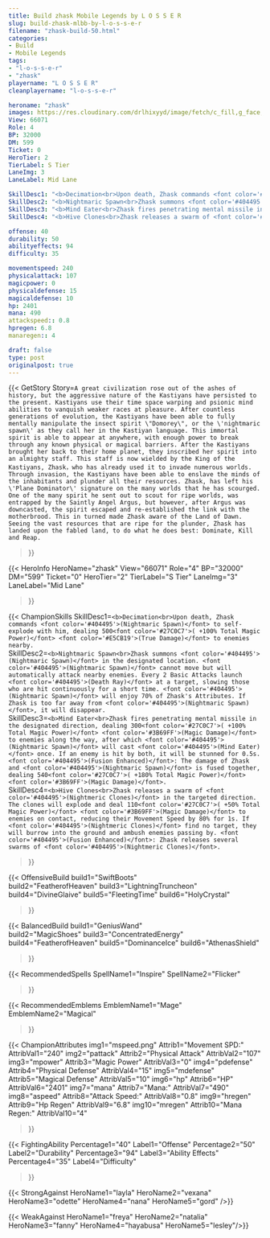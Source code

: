 ```yaml
---
title: Build zhask Mobile Legends by L O S S E R
slug: build-zhask-mlbb-by-l-o-s-s-e-r
filename: "zhask-build-50.html"
categories: 
- Build 
- Mobile Legends
tags: 
- "l-o-s-s-e-r"
- "zhask"
playername: "L O S S E R"
cleanplayername: "l-o-s-s-e-r"

heroname: "zhask"
images: https://res.cloudinary.com/drlhixyyd/image/fetch/c_fill,g_face,f_auto/https://cdn2-build.mobagenie.my.id/p/images/banner/full/zhask.jpg
View: 66071 
Role: 4 
BP: 32000
DM: 599 
Ticket: 0 
HeroTier: 2 
TierLabel: S Tier 
LaneImg: 3
LaneLabel: Mid Lane 

SkillDesc1: "<b>Decimation<br>Upon death, Zhask commands <font color='#404495'>(Nightmaric Spawn)</font> to self-explode with him, dealing 500<font color='#27C0C7'>( +100% Total Magic Power)</font> <font color='#E5CB19'>(True Damage)</font> to enemies nearby."   
SkillDesc2: "<b>Nightmaric Spawn<br>Zhask summons <font color='#404495'>(Nightmaric Spawn)</font> in the designated location. <font color='#404495'>(Nightmaric Spawn)</font> cannot move but will automatically attack nearby enemies. Every 2 Basic Attacks launch <font color='#404495'>(Death Ray)</font> at a target, slowing those who are hit continuously for a short time. <font color='#404495'>(Nightmaric Spawn)</font> will enjoy 70% of Zhask's Attributes. If Zhask is too far away from <font color='#404495'>(Nightmaric Spawn)</font>, it will disappear."   
SkillDesc3: "<b>Mind Eater<br>Zhask fires penetrating mental missile in the designated direction, dealing 300<font color='#27C0C7'>( +100% Total Magic Power)</font> <font color='#3B69FF'>(Magic Damage)</font> to enemies along the way, after which <font color='#404495'>(Nightmaric Spawn)</font> will cast <font color='#404495'>(Mind Eater)</font> once. If an enemy is hit by both, it will be stunned for 0.5s. <font color='#404495'>(Fusion Enhanced)</font>: The damage of Zhask and <font color='#404495'>(Nightmaric Spawn)</font> is fused together, dealing 540<font color='#27C0C7'>( +180% Total Magic Power)</font> <font color='#3B69FF'>(Magic Damage)</font>."   
SkillDesc4: "<b>Hive Clones<br>Zhask releases a swarm of <font color='#404495'>(Nightmeric Clones)</font> in the targeted direction. The clones will explode and deal 110<font color='#27C0C7'>( +50% Total Magic Power)</font> <font color='#3B69FF'>(Magic Damage)</font> to enemies on contact, reducing their Movement Speed by 80% for 1s. If <font color='#404495'>(Nightmeric Clones)</font> find no target, they will burrow into the ground and ambush enemies passing by. <font color='#404495'>(Fusion Enhanced)</font>: Zhask releases several swarms of <font color='#404495'>(Nightmeric Clones)</font>."  

offense: 40 
durability: 50 
abilityeffects: 94 
difficulty: 35 

movementspeed: 240
physicalattack: 107
magicpower: 0
physicaldefense: 15
magicaldefense: 10
hp: 2401
mana: 490
attackspeed:: 0.8
hpregen: 6.8
manaregen:: 4

draft: false
type: post
originalpost: true
---
```



{{< GetStory 
Story=` A great civilization rose out of the ashes of history, but the aggressive nature of the Kastiyans have persisted to the present. Kastiyans use their time space warping and psionic mind abilities to vanquish weaker races at pleasure. After countless generations of evolution, the Kastiyans have been able to fully mentally manipulate the insect spirit \"Domorey\", or the \'nightmaric spawn\' as they call her in the Kastiyan language. This immortal spirit is able to appear at anywhere, with enough power to break through any known physical or magical barriers. After the Kastiyans brought her back to their home planet, they inscribed her spirit into an almighty staff. This staff is now wielded by the King of the Kastiyans, Zhask，who has already used it to invade numerous worlds. Through invasion, the Kastiyans have been able to enslave the minds of the inhabitants and plunder all their resources. Zhask, has left his \'Plane Dominator\' signature on the many worlds that he has scourged. One of the many spirit he sent out to scout for ripe worlds, was entrapped by the Saintly Angel Argus, but however, after Argus was downcasted, the spirit escaped and re-established the link with the motherbrood. This in turned made Zhask aware of the Land of Dawn. Seeing the vast resources that are ripe for the plunder, Zhask has landed upon the fabled land, to do what he does best: Dominate, Kill and Reap. ` 
>}}

{{< HeroInfo 
HeroName="zhask" 
View="66071" 
Role="4" 
BP="32000" 
DM="599" 
Ticket="0" 
HeroTier="2" 
TierLabel="S Tier" 
LaneImg="3" 
LaneLabel="Mid Lane" 
>}}
 
{{< ChampionSkills 
SkillDesc1=`<b>Decimation<br>Upon death, Zhask commands <font color='#404495'>(Nightmaric Spawn)</font> to self-explode with him, dealing 500<font color='#27C0C7'>( +100% Total Magic Power)</font> <font color='#E5CB19'>(True Damage)</font> to enemies nearby.`   
SkillDesc2=`<b>Nightmaric Spawn<br>Zhask summons <font color='#404495'>(Nightmaric Spawn)</font> in the designated location. <font color='#404495'>(Nightmaric Spawn)</font> cannot move but will automatically attack nearby enemies. Every 2 Basic Attacks launch <font color='#404495'>(Death Ray)</font> at a target, slowing those who are hit continuously for a short time. <font color='#404495'>(Nightmaric Spawn)</font> will enjoy 70% of Zhask's Attributes. If Zhask is too far away from <font color='#404495'>(Nightmaric Spawn)</font>, it will disappear.`   
SkillDesc3=`<b>Mind Eater<br>Zhask fires penetrating mental missile in the designated direction, dealing 300<font color='#27C0C7'>( +100% Total Magic Power)</font> <font color='#3B69FF'>(Magic Damage)</font> to enemies along the way, after which <font color='#404495'>(Nightmaric Spawn)</font> will cast <font color='#404495'>(Mind Eater)</font> once. If an enemy is hit by both, it will be stunned for 0.5s. <font color='#404495'>(Fusion Enhanced)</font>: The damage of Zhask and <font color='#404495'>(Nightmaric Spawn)</font> is fused together, dealing 540<font color='#27C0C7'>( +180% Total Magic Power)</font> <font color='#3B69FF'>(Magic Damage)</font>.`   
SkillDesc4=`<b>Hive Clones<br>Zhask releases a swarm of <font color='#404495'>(Nightmeric Clones)</font> in the targeted direction. The clones will explode and deal 110<font color='#27C0C7'>( +50% Total Magic Power)</font> <font color='#3B69FF'>(Magic Damage)</font> to enemies on contact, reducing their Movement Speed by 80% for 1s. If <font color='#404495'>(Nightmeric Clones)</font> find no target, they will burrow into the ground and ambush enemies passing by. <font color='#404495'>(Fusion Enhanced)</font>: Zhask releases several swarms of <font color='#404495'>(Nightmeric Clones)</font>.`   
>}}

{{< OffensiveBuild 
build1="SwiftBoots"  
build2="FeatherofHeaven" 
build3="LightningTruncheon" 
build4="DivineGlaive" 
build5="FleetingTime" 
build6="HolyCrystal" 
>}} 

{{< BalancedBuild 
build1="GeniusWand"  
build2="MagicShoes" 
build3="ConcentratedEnergy" 
build4="FeatherofHeaven" 
build5="DominanceIce" 
build6="AthenasShield" 
>}}


{{< RecommendedSpells 
SpellName1="Inspire" 
SpellName2="Flicker" 
>}}  

{{< RecommendedEmblems 
EmblemName1="Mage" 
EmblemName2="Magical" 
>}}   


{{< ChampionAttributes
img1="mspeed.png" Attrib1="Movement SPD:" AttribVal1="240"
img2="pattack" Attrib2="Physical Attack" AttribVal2="107"
img3="mpower" Attrib3="Magic Power" AttribVal3="0"
img4="pdefense" Attrib4="Physical Defense" AttribVal4="15"
img5="mdefense" Attrib5="Magical Defense" AttribVal5="10"
img6="hp" Attrib6="HP" AttribVal6="2401"
img7="mana" Attrib7="Mana:" AttribVal7="490"
img8="aspeed" Attrib8="Attack Speed:" AttribVal8="0.8"
img9="hregen" Attrib9="Hp Regen" AttribVal9="6.8"
img10="mregen" Attrib10="Mana Regen:" AttribVal10="4"
>}}


{{< FightingAbility
Percentage1="40" Label1="Offense"
Percentage2="50" Label2="Durability"
Percentage3="94" Label3="Ability Effects"
Percentage4="35" Label4="Difficulty"
 >}}

{{< StrongAgainst 
HeroName1="layla"
HeroName2="vexana"
HeroName3="odette"
HeroName4="nana"
HeroName5="gord"
/>}}

{{< WeakAgainst
HeroName1="freya"
HeroName2="natalia"
HeroName3="fanny"
HeroName4="hayabusa"
HeroName5="lesley"/>}}
